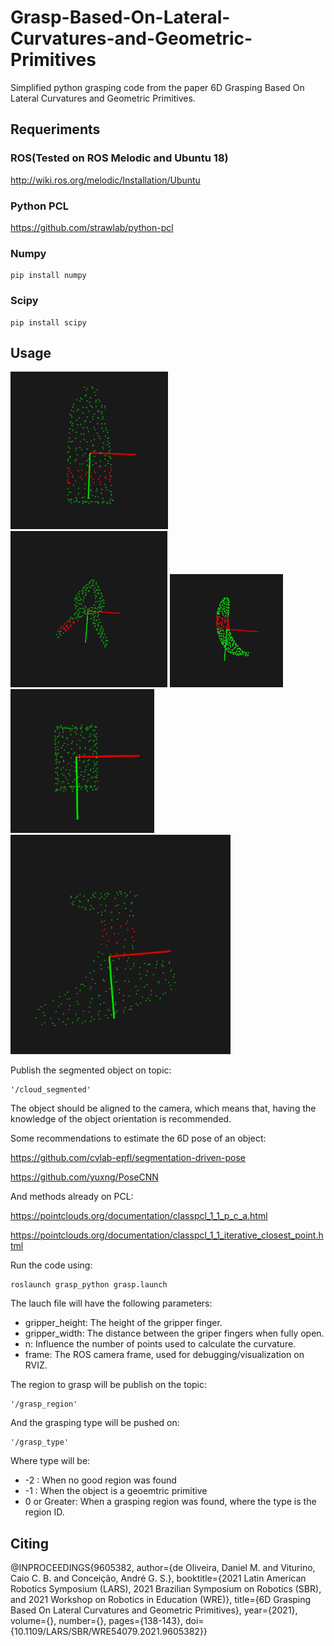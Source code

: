 # Grasp-Based-On-Lateral-Curvatures-and-Geometric-Primitives

Simplified python grasping code from the paper 6D Grasping Based On Lateral Curvatures and Geometric Primitives.

## Requeriments

### ROS(Tested on ROS Melodic and Ubuntu 18)

http://wiki.ros.org/melodic/Installation/Ubuntu

### Python PCL

https://github.com/strawlab/python-pcl

### Numpy

```Shell
pip install numpy
```

### Scipy
```Shell
pip install scipy
```
## Usage

![plot](./Figures/Bleach.png)
![plot](./Figures/clamp.png)
![plot](./Figures/banana.png)
![plot](./Figures/can.png)
![plot](./Figures/drill.png)

Publish the segmented object on topic:

```Shell
'/cloud_segmented'
```

The object should be aligned to the camera, which means that, having the knowledge of the object orientation is recommended. 

Some recommendations to estimate the 6D pose of an object:

https://github.com/cvlab-epfl/segmentation-driven-pose

https://github.com/yuxng/PoseCNN

And methods already on PCL:

https://pointclouds.org/documentation/classpcl_1_1_p_c_a.html

https://pointclouds.org/documentation/classpcl_1_1_iterative_closest_point.html

Run the code using:

```Shell
roslaunch grasp_python grasp.launch
```
The lauch file will have the following parameters:

* gripper_height: The height of the gripper finger.
* gripper_width: The distance between the griper fingers when fully open.
* n: Influence the number of points used to calculate the curvature.
* frame: The ROS camera frame, used for debugging/visualization on RVIZ.


The region to grasp will be publish on  the topic:

```Shell
'/grasp_region'
```

And the grasping type will be pushed on:

```Shell
'/grasp_type'
```

Where type will be:

* -2 : When no good region was found
* -1 : When the object is a geoemtric primitive
* 0 or Greater: When a grasping region was found, where the type is the region ID.

## Citing

@INPROCEEDINGS{9605382,  author={de Oliveira, Daniel M. and Viturino, Caio C. B. and Conceição, André G. S.},  booktitle={2021 Latin American Robotics Symposium (LARS), 2021 Brazilian Symposium on Robotics (SBR), and 2021 Workshop on Robotics in Education (WRE)},   title={6D Grasping Based On Lateral Curvatures and Geometric Primitives},   year={2021},  volume={},  number={},  pages={138-143},  doi={10.1109/LARS/SBR/WRE54079.2021.9605382}}

